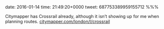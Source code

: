 date: 2016-01-14
time: 21:49:20+0000
tweet: 687753389959155712
%%%

Citymapper has Crossrail already, although it isn’t showing up for me when planning routes. [citymapper.com/london/l/crossrail](https://citymapper.com/london/l/crossrail)
